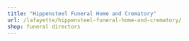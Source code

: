 ```yaml
---
title: "Hippensteel Funeral Home and Crematory"
url: /lafayette/hippensteel-funeral-home-and-crematory/
shop: funeral directors
---
```

